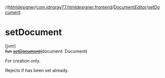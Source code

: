 //[htmldesigner](../../../index.md)/[com.jdngray77.htmldesigner.frontend](../index.md)/[DocumentEditor](index.md)/[setDocument](set-document.md)

# setDocument

[jvm]\
~~fun~~ [~~setDocument~~](set-document.md)~~(~~document: Document~~)~~

For creation only.

Rejects if has been set already.
